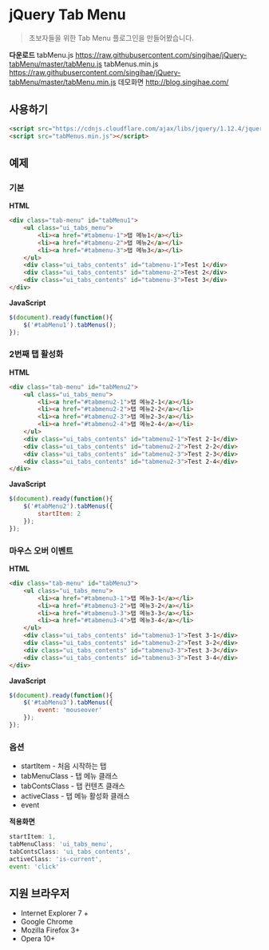 # jQuery Tab Menu
> 초보자들을 위한 Tab Menu 플로그인을 만들어봤습니다.

**다운로드**
tabMenu.js https://raw.githubusercontent.com/singihae/jQuery-tabMenu/master/tabMenu.js
tabMenus.min.js https://raw.githubusercontent.com/singihae/jQuery-tabMenu/master/tabMenu.min.js
데모화면 http://blog.singihae.com/

## 사용하기
**<head>**
```html
<script src="https://cdnjs.cloudflare.com/ajax/libs/jquery/1.12.4/jquery.min.js"></script>
<script src="tabMenus.min.js"></script>
```

## 예제

### 기본
**HTML**
```html
<div class="tab-menu" id="tabMenu1">
	<ul class="ui_tabs_menu">
		<li><a href="#tabmenu-1">탭 메뉴1</a></li>
		<li><a href="#tabmenu-2">탭 메뉴2</a></li>
		<li><a href="#tabmenu-3">탭 메뉴3</a></li>
	</ul>
	<div class="ui_tabs_contents" id="tabmenu-1">Test 1</div>
	<div class="ui_tabs_contents" id="tabmenu-2">Test 2</div>
	<div class="ui_tabs_contents" id="tabmenu-3">Test 3</div>
</div>
```

**JavaScript**
```javascript
$(document).ready(function(){
	$('#tabMenu1').tabMenus();
});
```

### 2번째 탭 활성화
**HTML**
```html
<div class="tab-menu" id="tabMenu2">
	<ul class="ui_tabs_menu">
		<li><a href="#tabmenu2-1">탭 메뉴2-1</a></li>
		<li><a href="#tabmenu2-2">탭 메뉴2-2</a></li>
		<li><a href="#tabmenu2-3">탭 메뉴2-3</a></li>
		<li><a href="#tabmenu2-4">탭 메뉴2-4</a></li>
	</ul>
	<div class="ui_tabs_contents" id="tabmenu2-1">Test 2-1</div>
	<div class="ui_tabs_contents" id="tabmenu2-2">Test 2-2</div>
	<div class="ui_tabs_contents" id="tabmenu2-3">Test 2-3</div>
	<div class="ui_tabs_contents" id="tabmenu2-3">Test 2-4</div>
</div>
```
**JavaScript**
```javascript
$(document).ready(function(){
	$('#tabMenu2').tabMenus({
		startItem: 2
	});
});
```

### 마우스 오버 이벤트
**HTML**
```html
<div class="tab-menu" id="tabMenu3">
	<ul class="ui_tabs_menu">
		<li><a href="#tabmenu3-1">탭 메뉴3-1</a></li>
		<li><a href="#tabmenu3-2">탭 메뉴3-2</a></li>
		<li><a href="#tabmenu3-3">탭 메뉴3-3</a></li>
		<li><a href="#tabmenu3-4">탭 메뉴3-4</a></li>
	</ul>
	<div class="ui_tabs_contents" id="tabmenu3-1">Test 3-1</div>
	<div class="ui_tabs_contents" id="tabmenu3-2">Test 3-2</div>
	<div class="ui_tabs_contents" id="tabmenu3-3">Test 3-3</div>
	<div class="ui_tabs_contents" id="tabmenu3-3">Test 3-4</div>
</div>
```

**JavaScript**
```javascript
$(document).ready(function(){
	$('#tabMenu3').tabMenus({
		event: 'mouseover'
	});
});
```

### 옵션
* startItem - 처음 시작하는 탭
* tabMenuClass - 탭 메뉴 클래스
* tabContsClass - 탭 컨텐츠 클래스
* activeClass - 탭 메뉴 활성화 클래스
* event

**적용화면**
```javascript
startItem: 1,
tabMenuClass: 'ui_tabs_menu',
tabContsClass: 'ui_tabs_contents',
activeClass: 'is-current',
event: 'click'
```

## 지원 브라우저
* Internet Explorer 7 +
* Google Chrome
* Mozilla Firefox 3+
* Opera 10+
